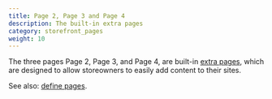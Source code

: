 ```yaml
---
title: Page 2, Page 3 and Page 4
description: The built-in extra pages 
category: storefront_pages
weight: 10
---
```


The three pages Page 2, Page 3, and Page 4, are built-in [extra pages](/user/template/extra_pages/), which are designed to allow storeowners to easily add content to their sites. 

See also: [define pages](/user/template/define_pages/).

